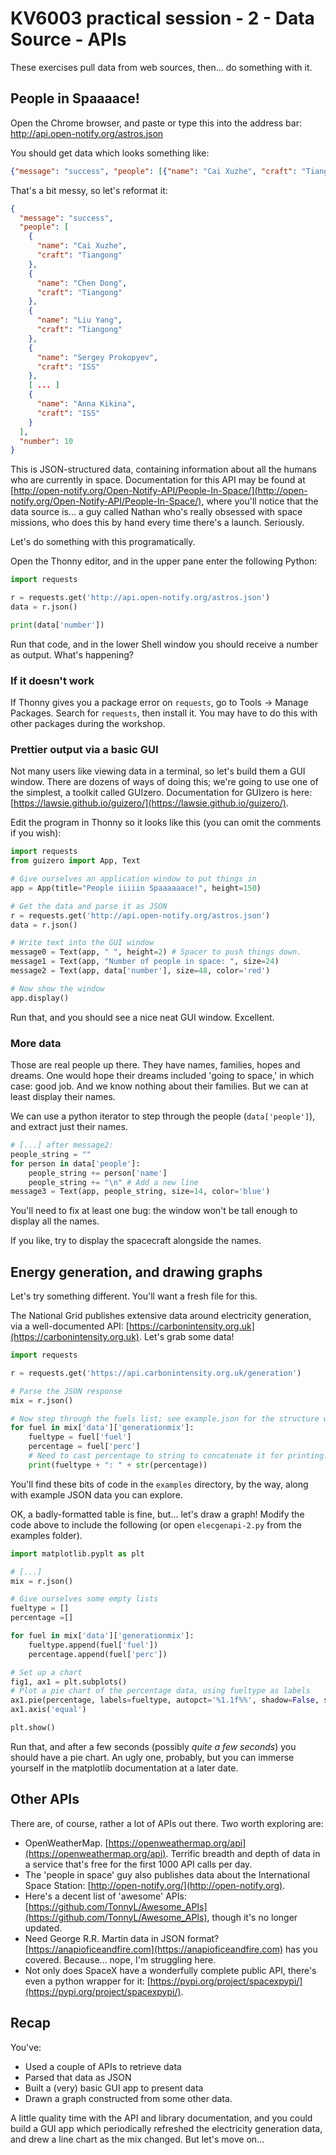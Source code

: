 # KV6003 practical session - 2 - Data Source - APIs

These exercises pull data from web sources, then... do something with it.

## People in Spaaaace!

Open the Chrome browser, and paste or type this into the address bar: http://api.open-notify.org/astros.json

You should get data which looks something like:

```json
{"message": "success", "people": [{"name": "Cai Xuzhe", "craft": "Tiangong"}, {"name": "Chen Dong", "craft": "Tiangong"}, {"name": "Liu Yang", "craft": "Tiangong"}, {"name": "Sergey Prokopyev", "craft": "ISS"}, {"name": "Dmitry Petelin", "craft": "ISS"}, {"name": "Frank Rubio", "craft": "ISS"}, {"name": "Nicole Mann", "craft": "ISS"}, {"name": "Josh Cassada", "craft": "ISS"}, {"name": "Koichi Wakata", "craft": "ISS"}, {"name": "Anna Kikina", "craft": "ISS"}], "number": 10}
```

That's a bit messy, so let's reformat it:

```json
{
  "message": "success",
  "people": [
    {
      "name": "Cai Xuzhe",
      "craft": "Tiangong"
    },
    {
      "name": "Chen Dong",
      "craft": "Tiangong"
    },
    {
      "name": "Liu Yang",
      "craft": "Tiangong"
    },
    {
      "name": "Sergey Prokopyev",
      "craft": "ISS"
    },
    [ ... ]
    {
      "name": "Anna Kikina",
      "craft": "ISS"
    }
  ],
  "number": 10
}
```

This is JSON-structured data, containing information about all the humans who are currently in space. Documentation for this API may be found at [http://open-notify.org/Open-Notify-API/People-In-Space/](http://open-notify.org/Open-Notify-API/People-In-Space/), where you'll notice that the data source is... a guy called Nathan who's really obsessed with space missions, who does this by hand every time there's a launch. Seriously.

Let's do something with this programatically.

Open the Thonny editor, and in the upper pane enter the following Python:

```python
import requests

r = requests.get('http://api.open-notify.org/astros.json')
data = r.json()

print(data['number'])
```

Run that code, and in the lower Shell window you should receive a number as output. What's happening?

### If it doesn't work

If Thonny gives you a package error on `requests`, go to Tools -> Manage Packages. Search for `requests`, then install it. You may have to do this with other packages during the workshop.


### Prettier output via a basic GUI

Not many users like viewing data in a terminal, so let's build them a GUI window. There are dozens of ways of doing this; we're going to use one of the simplest, a toolkit called GUIzero. Documentation for GUIzero is here: [https://lawsie.github.io/guizero/](https://lawsie.github.io/guizero/).

Edit the program in Thonny so it looks like this (you can omit the comments if you wish):

```python
import requests
from guizero import App, Text

# Give ourselves an application window to put things in
app = App(title="People iiiiin Spaaaaaace!", height=150)

# Get the data and parse it as JSON
r = requests.get('http://api.open-notify.org/astros.json')
data = r.json()

# Write text into the GUI window
message0 = Text(app, " ", height=2) # Spacer to push things down.
message1 = Text(app, "Number of people in space: ", size=24)
message2 = Text(app, data['number'], size=48, color='red')

# Now show the window
app.display()
```

Run that, and you should see a nice neat GUI window. Excellent.

### More data

Those are real people up there. They have names, families, hopes and dreams. One would hope their dreams included 'going to space,' in which case: good job. And we know nothing about their families. But we can at least display their names.

We can use a python iterator to step through the people (`data['people']`), and extract just their names.

```python
# [...] after message2:
people_string = ""
for person in data['people']:
    people_string += person['name']
    people_string += "\n" # Add a new line
message3 = Text(app, people_string, size=14, color='blue')
```

You'll need to fix at least one bug: the window won't be tall enough to display all the names.

If you like, try to display the spacecraft alongside the names.

## Energy generation, and drawing graphs

Let's try something different. You'll want a fresh file for this.

The National Grid publishes extensive data around electricity generation, via a well-documented API: [https://carbonintensity.org.uk](https://carbonintensity.org.uk). Let's grab some data!

```python
import requests

r = requests.get('https://api.carbonintensity.org.uk/generation')

# Parse the JSON response
mix = r.json()

# Now step through the fuels list; see example.json for the structure we're walking through.
for fuel in mix['data']['generationmix']:
    fueltype = fuel['fuel']
    percentage = fuel['perc']
    # Need to cast percentage to string to concatenate it for printing:
    print(fueltype + ": " + str(percentage))
```

You'll find these bits of code in the `examples` directory, by the way, along with example JSON data you can explore.

OK, a badly-formatted table is fine, but... let's draw a graph! Modify the code above to include the following (or open `elecgenapi-2.py` from the examples folder).

```python
import matplotlib.pyplt as plt

# [...]
mix = r.json()

# Give ourselves some empty lists
fueltype = []
percentage =[]

for fuel in mix['data']['generationmix']:
    fueltype.append(fuel['fuel'])
    percentage.append(fuel['perc'])

# Set up a chart
fig1, ax1 = plt.subplots()
# Plot a pie chart of the percentage data, using fueltype as labels
ax1.pie(percentage, labels=fueltype, autopct='%1.1f%%', shadow=False, startangle=90)
ax1.axis('equal')

plt.show()
```

Run that, and after a few seconds (possibly _quite a few seconds_) you should have a pie chart. An ugly one, probably, but you can immerse yourself in the matplotlib documentation at a later date.

## Other APIs

There are, of course, rather a lot of APIs out there. Two worth exploring are:

* OpenWeatherMap. [https://openweathermap.org/api](https://openweathermap.org/api). Terrific breadth and depth of data in a service that's free for the first 1000 API calls per day.
* The 'people in space' guy also publishes data about the International Space Station: [http://open-notify.org/](http://open-notify.org).
* Here's a decent list of 'awesome' APIs: [https://github.com/TonnyL/Awesome_APIs](https://github.com/TonnyL/Awesome_APIs), though it's no longer updated.
* Need George R.R. Martin data in JSON format? [https://anapioficeandfire.com](https://anapioficeandfire.com) has you covered. Because... nope, I'm struggling here.
* Not only does SpaceX have a wonderfully complete public API, there's even a python wrapper for it: [https://pypi.org/project/spacexpypi/](https://pypi.org/project/spacexpypi/).

## Recap

You've:

- Used a couple of APIs to retrieve data
- Parsed that data as JSON
- Built a (very) basic GUI app to present data
- Drawn a graph constructed from some other data.

A little quality time with the API and library documentation, and you could build a GUI app which periodically refreshed the electricity generation data, and drew a line chart as the mix changed. But let's move on...
